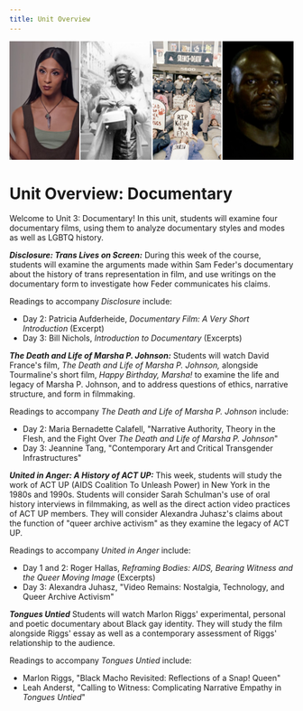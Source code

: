 ```yaml
---
title: Unit Overview
---
```

<img src="/img/documentary_medley.jpg" class="medley">

# Unit Overview: Documentary

Welcome to Unit 3: Documentary! In this unit, students will examine four documentary films, using them to analyze  documentary styles and modes as well as LGBTQ history.

***Disclosure: Trans Lives on Screen:*** During this week of the course, students will examine the arguments made within Sam Feder's documentary about the history of trans representation in film, and use writings on the documentary form to investigate how Feder communicates his claims.

Readings to accompany *Disclosure* include:
* Day 2: Patricia Aufderheide, *Documentary Film: A Very Short Introduction* (Excerpt)
* Day 3: Bill Nichols, *Introduction to Documentary* (Excerpts)

***The Death and Life of Marsha P. Johnson:*** Students will watch David France's film, *The Death and Life of Marsha P. Johnson,* alongside Tourmaline's short film, *Happy Birthday, Marsha!* to examine the life and legacy of Marsha P. Johnson, and to address questions of ethics, narrative structure, and form in filmmaking.

Readings to accompany *The Death and Life of Marsha P. Johnson* include:
* Day 2: Maria Bernadette Calafell, "Narrative Authority, Theory in the Flesh, and the Fight Over *The Death and Life of Marsha P. Johnson*"
* Day 3: Jeannine Tang, "Contemporary Art and Critical Transgender Infrastructures"

***United in Anger: A History of ACT UP:*** This week, students will study the work of ACT UP (AIDS Coalition To Unleash Power) in New York in the 1980s and 1990s. Students will consider Sarah Schulman's use of oral history interviews in filmmaking, as well as the direct action video practices of ACT UP members. They will consider Alexandra Juhasz's claims about the function of "queer archive activism" as they examine the legacy of ACT UP.

Readings to accompany *United in Anger* include:
* Day 1 and 2: Roger Hallas, *Reframing Bodies: AIDS, Bearing Witness and the Queer Moving Image* (Excerpts)
* Day 3: Alexandra Juhasz, "Video Remains: Nostalgia, Technology, and Queer Archive Activism"

***Tongues Untied*** Students will watch Marlon Riggs' experimental, personal and poetic documentary about Black gay identity. They will study the film alongside Riggs' essay as well as a contemporary assessment of Riggs' relationship to the audience.

Readings to accompany *Tongues Untied* include:
* Marlon Riggs, "Black Macho Revisited: Reflections of a Snap! Queen"
* Leah Anderst, "Calling to Witness: Complicating Narrative Empathy in *Tongues Untied*"
